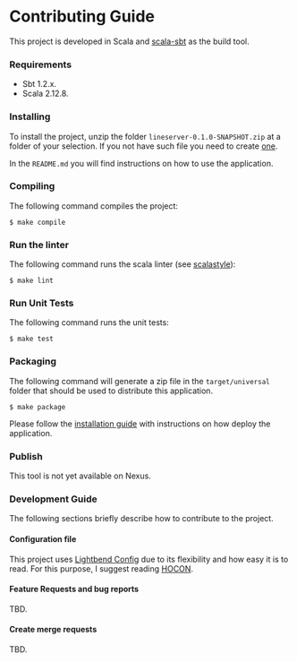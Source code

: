 # Contributing Guide

This project is developed in Scala and [scala-sbt](https://www.scala-sbt.org/) as the build tool.

### Requirements

* Sbt 1.2.x.
* Scala 2.12.8.

### Installing

To install the project, unzip the folder `lineserver-0.1.0-SNAPSHOT.zip` at a folder of your selection. If you not have such
file you need to create [one](#packaging).

In the `README.md` you will find instructions on how to use the application.

### Compiling

The following command compiles the project:

```
$ make compile
```

### Run the linter

The following command runs the scala linter (see [scalastyle](http://www.scalastyle.org/)):

```
$ make lint
```

### Run Unit Tests

The following command runs the unit tests:

```
$ make test
```

### Packaging

The following command will generate a zip file in the `target/universal` folder that should be used to distribute this
application.

```
$ make package
```

Please follow the [installation guide](#installing) with instructions on how deploy the application.

### Publish

This tool is not yet available on Nexus.

### Development Guide

The following sections briefly describe how to contribute to the project.

#### Configuration file

This project uses [Lightbend Config](https://github.com/lightbend/config) due to its flexibility and how easy it is to
read. For this purpose, I suggest reading [HOCON](https://github.com/lightbend/config/blob/master/HOCON.md).

#### Feature Requests and bug reports

TBD.

#### Create merge requests

TBD.
